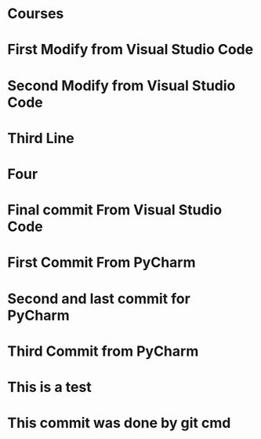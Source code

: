 # Courses
# First Modify from Visual Studio Code
# Second Modify from Visual Studio Code
# Third Line
# Four
# Final commit From Visual Studio Code
# First Commit From PyCharm
# Second and last commit for PyCharm
# Third Commit from PyCharm
# This is a test
# This commit was done by git cmd